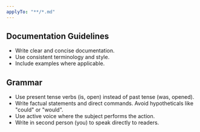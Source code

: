 ```yaml
---
applyTo: "**/*.md"
---
```


## Documentation Guidelines

- Write clear and concise documentation.
- Use consistent terminology and style.
- Include examples where applicable.

## Grammar

- Use present tense verbs (is, open) instead of past tense (was, opened).
- Write factual statements and direct commands. Avoid hypotheticals like "could" or "would".
- Use active voice where the subject performs the action.
- Write in second person (you) to speak directly to readers.
